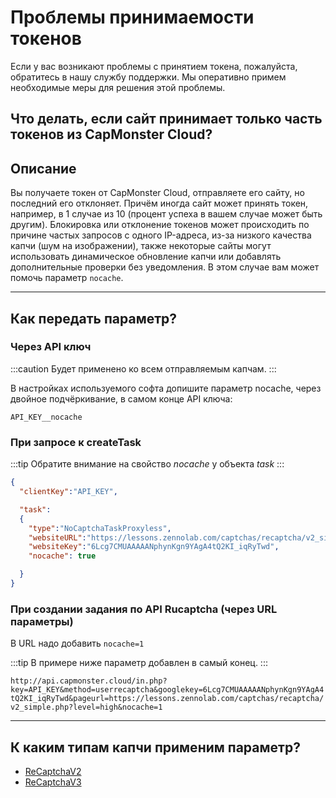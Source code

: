 ﻿---
sidebar_position: 7
---
# Проблемы принимаемости токенов

Если у вас возникают проблемы с принятием токена, пожалуйста, обратитесь в нашу службу поддержки. Мы оперативно примем необходимые меры для решения этой проблемы.

## Что делать, если сайт принимает только часть токенов из CapMonster Cloud?

## Описание

Вы получаете токен от CapMonster Cloud, отправляете его сайту, но последний его отклоняет. Причём иногда сайт может принять токен, например, в 1 случае из 10 (процент успеха в вашем случае может быть другим). Блокировка или отклонение токенов может происходить по причине частых запросов с одного IP-адреса, из-за низкого качества капчи (шум на изображении), также некоторые сайты могут использовать динамическое обновление капчи или добавлять дополнительные проверки без уведомления. В этом случае вам может помочь параметр `nocache`.

---

## Как передать параметр?

### Через API ключ

:::caution
Будет применено ко всем отправляемым капчам.
:::

В настройках используемого софта допишите параметр nocache, через двойное подчёркивание, в самом конце API ключа:

`API_KEY__nocache`

### При запросе к createTask

:::tip
Обратите внимание на свойство *nocache* у объекта *task*
:::

```json
{
  "clientKey":"API_KEY",

  "task": 
  {
    "type":"NoCaptchaTaskProxyless",
    "websiteURL":"https://lessons.zennolab.com/captchas/recaptcha/v2_simple.php?level=high",
    "websiteKey":"6Lcg7CMUAAAAANphynKgn9YAgA4tQ2KI_iqRyTwd",
    "nocache": true

  }
}
```

### При создании задания по API Rucaptcha (через URL параметры)

В URL надо добавить `nocache=1`

:::tip
В примере ниже параметр добавлен в самый конец.
:::

`http://api.capmonster.cloud/in.php?key=API_KEY&method=userrecaptcha&googlekey=6Lcg7CMUAAAAANphynKgn9YAgA4tQ2KI_iqRyTwd&pageurl=https://lessons.zennolab.com/captchas/recaptcha/v2_simple.php?level=high&nocache=1`

---

## К каким типам капчи применим параметр?

- [ReCaptchaV2](../captchas/no-captcha-task.mdx)
- [ReCaptchaV3](../captchas/recaptcha-v3-task.mdx)
<!-- - HCaptcha --> 